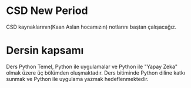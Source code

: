 # CSD New Period

CSD kaynaklarının(Kaan Aslan hocamızın) notlarını baştan çalışacağız.

# Dersin kapsamı

Ders Python Temel, Python ile uygulamalar ve Python ile "Yapay Zeka" olmak üzere üç bölümden oluşmaktadır. Ders bitiminde Python diline katkı sunmak ve Python ile uygulama yazmak hedeflenmektedir.
